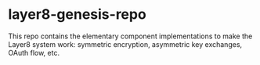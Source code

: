 # layer8-genesis-repo
This repo contains the elementary component implementations to make the Layer8 system work: symmetric encryption, asymmetric key exchanges, OAuth flow, etc.
